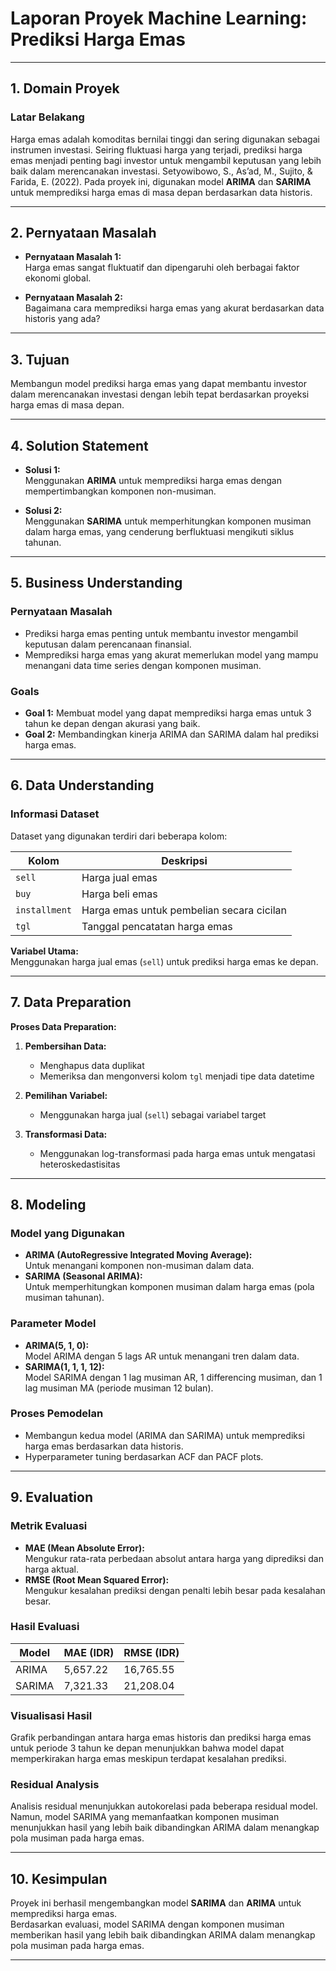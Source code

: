 # Laporan Proyek Machine Learning: Prediksi Harga Emas

---

## 1. Domain Proyek

### Latar Belakang

Harga emas adalah komoditas bernilai tinggi dan sering digunakan sebagai instrumen investasi. Seiring fluktuasi harga yang terjadi, prediksi harga emas menjadi penting bagi investor untuk mengambil keputusan yang lebih baik dalam merencanakan investasi. Setyowibowo, S., As’ad, M., Sujito, & Farida, E. (2022).
Pada proyek ini, digunakan model **ARIMA** dan **SARIMA** untuk memprediksi harga emas di masa depan berdasarkan data historis.

---

## 2. Pernyataan Masalah

- **Pernyataan Masalah 1:**  
    Harga emas sangat fluktuatif dan dipengaruhi oleh berbagai faktor ekonomi global.

- **Pernyataan Masalah 2:**  
    Bagaimana cara memprediksi harga emas yang akurat berdasarkan data historis yang ada?

---

## 3. Tujuan

Membangun model prediksi harga emas yang dapat membantu investor dalam merencanakan investasi dengan lebih tepat berdasarkan proyeksi harga emas di masa depan.

---

## 4. Solution Statement

- **Solusi 1:**  
    Menggunakan **ARIMA** untuk memprediksi harga emas dengan mempertimbangkan komponen non-musiman.

- **Solusi 2:**  
    Menggunakan **SARIMA** untuk memperhitungkan komponen musiman dalam harga emas, yang cenderung berfluktuasi mengikuti siklus tahunan.

---

## 5. Business Understanding

### Pernyataan Masalah

- Prediksi harga emas penting untuk membantu investor mengambil keputusan dalam perencanaan finansial.
- Memprediksi harga emas yang akurat memerlukan model yang mampu menangani data time series dengan komponen musiman.

### Goals

- **Goal 1:** Membuat model yang dapat memprediksi harga emas untuk 3 tahun ke depan dengan akurasi yang baik.
- **Goal 2:** Membandingkan kinerja ARIMA dan SARIMA dalam hal prediksi harga emas.

---

## 6. Data Understanding

### Informasi Dataset

Dataset yang digunakan terdiri dari beberapa kolom:

| Kolom         | Deskripsi                                 |
|---------------|-------------------------------------------|
| `sell`        | Harga jual emas                           |
| `buy`         | Harga beli emas                           |
| `installment` | Harga emas untuk pembelian secara cicilan |
| `tgl`         | Tanggal pencatatan harga emas             |

**Variabel Utama:**  
Menggunakan harga jual emas (`sell`) untuk prediksi harga emas ke depan.

---

## 7. Data Preparation

**Proses Data Preparation:**

1. **Pembersihan Data:**  
     - Menghapus data duplikat  
     - Memeriksa dan mengonversi kolom `tgl` menjadi tipe data datetime

2. **Pemilihan Variabel:**  
     - Menggunakan harga jual (`sell`) sebagai variabel target

3. **Transformasi Data:**  
     - Menggunakan log-transformasi pada harga emas untuk mengatasi heteroskedastisitas

---

## 8. Modeling

### Model yang Digunakan

- **ARIMA (AutoRegressive Integrated Moving Average):**  
    Untuk menangani komponen non-musiman dalam data.
- **SARIMA (Seasonal ARIMA):**  
    Untuk memperhitungkan komponen musiman dalam harga emas (pola musiman tahunan).

### Parameter Model

- **ARIMA(5, 1, 0):**  
    Model ARIMA dengan 5 lags AR untuk menangani tren dalam data.
- **SARIMA(1, 1, 1, 12):**  
    Model SARIMA dengan 1 lag musiman AR, 1 differencing musiman, dan 1 lag musiman MA (periode musiman 12 bulan).

### Proses Pemodelan

- Membangun kedua model (ARIMA dan SARIMA) untuk memprediksi harga emas berdasarkan data historis.
- Hyperparameter tuning berdasarkan ACF dan PACF plots.

---

## 9. Evaluation

### Metrik Evaluasi

- **MAE (Mean Absolute Error):**  
    Mengukur rata-rata perbedaan absolut antara harga yang diprediksi dan harga aktual.
- **RMSE (Root Mean Squared Error):**  
    Mengukur kesalahan prediksi dengan penalti lebih besar pada kesalahan besar.

### Hasil Evaluasi

| Model  | MAE (IDR) | RMSE (IDR) |
|--------|-----------|------------|
| ARIMA  | 5,657.22  | 16,765.55  |
| SARIMA | 7,321.33  | 21,208.04  |

### Visualisasi Hasil

Grafik perbandingan antara harga emas historis dan prediksi harga emas untuk periode 3 tahun ke depan menunjukkan bahwa model dapat memperkirakan harga emas meskipun terdapat kesalahan prediksi.

### Residual Analysis

Analisis residual menunjukkan autokorelasi pada beberapa residual model. Namun, model SARIMA yang memanfaatkan komponen musiman menunjukkan hasil yang lebih baik dibandingkan ARIMA dalam menangkap pola musiman pada harga emas.

---

## 10. Kesimpulan

Proyek ini berhasil mengembangkan model **SARIMA** dan **ARIMA** untuk memprediksi harga emas.  
Berdasarkan evaluasi, model SARIMA dengan komponen musiman memberikan hasil yang lebih baik dibandingkan ARIMA dalam menangkap pola musiman pada harga emas.

---